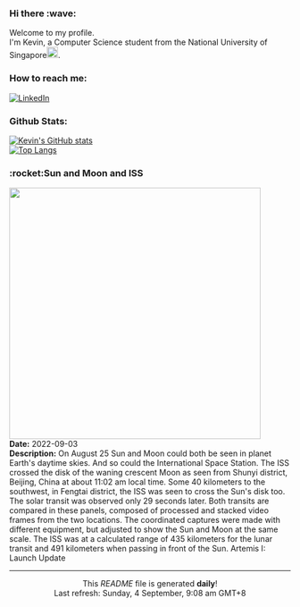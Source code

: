 <h3>Hi there :wave:</h3>

Welcome to my profile.   
I'm Kevin, a Computer Science student from the National University of Singapore<img src="https://img.icons8.com/color/96/000000/singapore-circular.png" width="20px"/>.</p>

<h3>How to reach me: </h3>
<a href="https://www.linkedin.com/in/kevin-foong/"><img alt="LinkedIn" src="https://img.shields.io/badge/linkedin-%230077B5.svg?&style=for-the-badge&logo=linkedin&logoColor=white" /></a> 

<h3>Github Stats: </h3> 

[![Kevin's GitHub stats](https://github-readme-stats.vercel.app/api?username=kevin9foong&theme=tokyonight)](https://github.com/anuraghazra/github-readme-stats) <br/>
[![Top Langs](https://github-readme-stats.vercel.app/api/top-langs/?username=kevin9foong&layout=compact&theme=tokyonight)](https://github.com/anuraghazra/github-readme-stats)

<h3>:rocket:Sun and Moon and ISS</h3> 
<img width="450" src="https:&#x2F;&#x2F;apod.nasa.gov&#x2F;apod&#x2F;image&#x2F;2209&#x2F;Interval29seconds_Transit.jpg" /><br/>
<b>Date:</b> 2022-09-03<br/>
<b>Description:</b> On August 25 Sun and Moon could both be seen in planet Earth&#39;s daytime skies. And so could the International Space Station. The ISS crossed the disk of the waning crescent Moon as seen from Shunyi district, Beijing, China at about 11:02 am local time. Some 40 kilometers to the southwest, in Fengtai district, the ISS was seen to cross the Sun&#39;s disk too. The solar transit was observed only 29 seconds later. Both transits are compared in these panels, composed of processed and stacked video frames from the two locations. The coordinated captures were made with different equipment, but adjusted to show the Sun and Moon at the same scale. The ISS was at a calculated range of 435 kilometers for the lunar transit and 491 kilometers when passing in front of the Sun.   Artemis I: Launch Update<br/>

------------
<p align="center">This <i>README</i> file is generated <b>daily</b>!</br>
Last refresh: Sunday, 4 September, 9:08 am GMT+8<br />